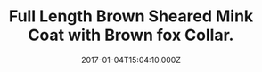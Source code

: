 ---
title: Full Length Brown Sheared Mink Coat with Brown fox Collar.
date: 2017-01-04T15:04:10.000Z
price: 0
sales_price: 
categories: ["Coat"]
image: ["/img/uploads/2017/01/DSC08250.jpg"]
---
